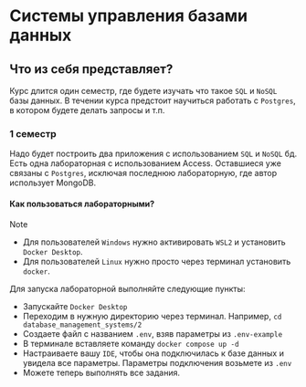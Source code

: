 # Системы управления базами данных

## Что из себя представляет? 

Курс длится один семестр, где будете изучать что такое `SQL` и `NoSQL` базы данных. 
В течении курса предстоит научиться работать с `Postgres`, в котором будете делать запросы и т.п. 

### 1 семестр

Надо будет построить два приложения с использованием `SQL` и `NoSQL` бд. Есть одна лабораторная с использованием Access. 
Оставшиеся уже связаны с `Postgres`, исключая последнюю лабораторную, где автор использует MongoDB.

#### Как пользоваться лабораторными? 

> [!NOTE]
> - Для пользователей `Windows` нужно активировать `WSL2` и установить `Docker Desktop`.
> - Для пользователей `Linux` нужно просто через терминал установить `docker`. 

Для запуска лабораторной выполняйте следующие пункты: 
- Запускайте `Docker Desktop`
- Переходим в нужную директорию через терминал. Например, `cd database_management_systems/2`
- Создаете файл с названием `.env`, взяв параметры из `.env-example`
- В терминале вставляете команду `docker compose up -d`
- Настраиваете вашу `IDE`, чтобы она подключилась к базе данных и увидела все параметры. Параметры подключения возьмете из `.env`
- Можете теперь выполнять все задания. 
